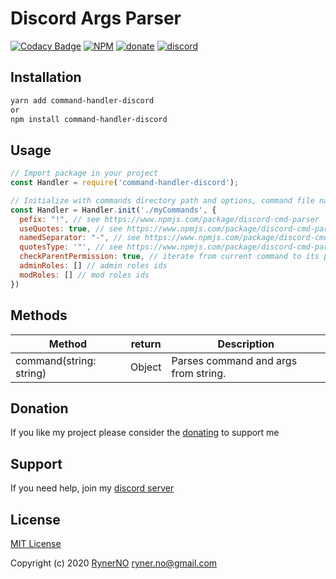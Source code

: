   

# Discord Args Parser
[![Codacy Badge](https://img.shields.io/codacy/grade/f21a6e132aa14835b2dd080b60c46bf9.svg?style=for-the-badge)](https://www.codacy.com/manual/ryner.no/discord-cmd-parser?utm_source=github.com&amp;utm_medium=referral&amp;utm_content=RynerNO/discord-cmd-parser&amp;utm_campaign=Badge_Grade) [![NPM](https://img.shields.io/npm/l/command-handler-discord?style=for-the-badge)](https://github.com/RynerNO/command-handler-discord/blob/master/LICENSE) [![donate](https://img.shields.io/badge/donate-Buy%20me%20a%20beer-FF5E5B?style=for-the-badge)](https://www.donationalerts.com/r/rynerno) [![discord](https://img.shields.io/badge/JOIN-DISCORD-7289DA?style=for-the-badge)](https://discord.gg/75NmVJa)

## Installation

```sh
yarn add command-handler-discord
or
npm install command-handler-discord

```

## Usage
```js
// Import package in your project
const Handler = require('command-handler-discord');

// Initialize with commands directory path and options, command file name will be command name and parser will try to found builder command in with name COMMAND-NAME_builder
const Handler = Handler.init('./myCommands', {
  pefix: "!", // see https://www.npmjs.com/package/discord-cmd-parser
  useQuotes: true, // see https://www.npmjs.com/package/discord-cmd-parser
  namedSeparator: "-", // see https://www.npmjs.com/package/discord-cmd-parser
  quotesType: '"', // see https://www.npmjs.com/package/discord-cmd-parser
  checkParentPermission: true, // iterate from current command to its parrent and check if command caller match permisions lever for each of them
  adminRoles: [] // admin roles ids
  modRoles: [] // mod roles ids
})
```
## Methods

| Method | return | Description |
| ------ | ------ | ----------- |
| command(string: string) | Object | Parses command and args from string.|

## Donation

If you like my project please consider the [donating](https://www.donationalerts.com/r/rynerno) to support me

## Support

If you need help, join my [discord server](https://discord.gg/75NmVJa)

## License

[MIT License](https://github.com/RynerNO/command-handler-discord/blob/master/LICENSE)

Copyright (c) 2020 [RynerNO](https://github.com/RynerNO) <ryner.no@gmail.com>